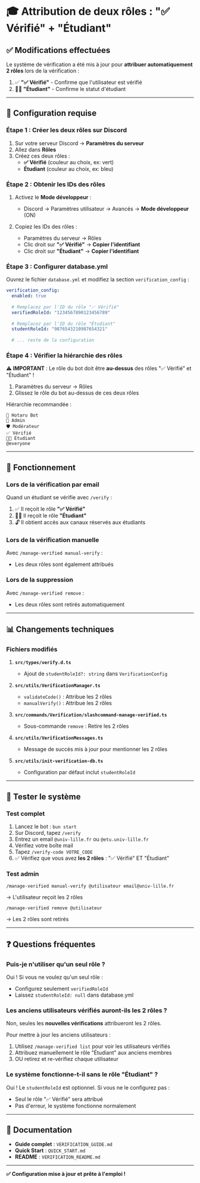 # 🎓 Attribution de deux rôles : "✅ Vérifié" + "Étudiant"

## ✅ Modifications effectuées

Le système de vérification a été mis à jour pour **attribuer automatiquement 2 rôles** lors de la vérification :

1. ✅ **"✅ Vérifié"** - Confirme que l'utilisateur est vérifié
2. 👨‍🎓 **"Étudiant"** - Confirme le statut d'étudiant

---

## 📝 Configuration requise

### Étape 1 : Créer les deux rôles sur Discord

1. Sur votre serveur Discord → **Paramètres du serveur**
2. Allez dans **Rôles**
3. Créez ces deux rôles :
   - **✅ Vérifié** (couleur au choix, ex: vert)
   - **Étudiant** (couleur au choix, ex: bleu)

### Étape 2 : Obtenir les IDs des rôles

1. Activez le **Mode développeur** :
   - Discord → Paramètres utilisateur → Avancés → **Mode développeur** (ON)

2. Copiez les IDs des rôles :
   - Paramètres du serveur → Rôles
   - Clic droit sur **"✅ Vérifié"** → **Copier l'identifiant**
   - Clic droit sur **"Étudiant"** → **Copier l'identifiant**

### Étape 3 : Configurer database.yml

Ouvrez le fichier `database.yml` et modifiez la section `verification_config` :

```yaml
verification_config:
  enabled: true
  
  # Remplacez par l'ID du rôle "✅ Vérifié"
  verifiedRoleId: "1234567890123456789"
  
  # Remplacez par l'ID du rôle "Étudiant"
  studentRoleId: "9876543210987654321"
  
  # ... reste de la configuration
```

### Étape 4 : Vérifier la hiérarchie des rôles

⚠️ **IMPORTANT** : Le rôle du bot doit être **au-dessus** des rôles "✅ Vérifié" et "Étudiant" !

1. Paramètres du serveur → Rôles
2. Glissez le rôle du bot au-dessus de ces deux rôles

Hiérarchie recommandée :
```
🤖 Hotaru Bot
👑 Admin
🛡️ Modérateur
✅ Vérifié
👨‍🎓 Étudiant
@everyone
```

---

## 🎯 Fonctionnement

### Lors de la vérification par email

Quand un étudiant se vérifie avec `/verify` :
1. ✅ Il reçoit le rôle **"✅ Vérifié"**
2. 👨‍🎓 Il reçoit le rôle **"Étudiant"**
3. 🔓 Il obtient accès aux canaux réservés aux étudiants

### Lors de la vérification manuelle

Avec `/manage-verified manual-verify` :
- Les deux rôles sont également attribués

### Lors de la suppression

Avec `/manage-verified remove` :
- Les deux rôles sont retirés automatiquement

---

## 📊 Changements techniques

### Fichiers modifiés

1. **`src/types/verify.d.ts`**
   - Ajout de `studentRoleId?: string` dans `VerificationConfig`

2. **`src/utils/VerificationManager.ts`**
   - `validateCode()` : Attribue les 2 rôles
   - `manualVerify()` : Attribue les 2 rôles

3. **`src/commands/Verification/slashcommand-manage-verified.ts`**
   - Sous-commande `remove` : Retire les 2 rôles

4. **`src/utils/VerificationMessages.ts`**
   - Message de succès mis à jour pour mentionner les 2 rôles

5. **`src/utils/init-verification-db.ts`**
   - Configuration par défaut inclut `studentRoleId`

---

## 🧪 Tester le système

### Test complet

1. Lancez le bot : `bun start`
2. Sur Discord, tapez `/verify`
3. Entrez un email `@univ-lille.fr` ou `@etu.univ-lille.fr`
4. Vérifiez votre boîte mail
5. Tapez `/verify-code VOTRE_CODE`
6. ✅ Vérifiez que vous avez **les 2 rôles** : "✅ Vérifié" ET "Étudiant"

### Test admin

```
/manage-verified manual-verify @utilisateur email@univ-lille.fr
```
→ L'utilisateur reçoit les 2 rôles

```
/manage-verified remove @utilisateur
```
→ Les 2 rôles sont retirés

---

## ❓ Questions fréquentes

### Puis-je n'utiliser qu'un seul rôle ?

Oui ! Si vous ne voulez qu'un seul rôle :
- Configurez seulement `verifiedRoleId`
- Laissez `studentRoleId: null` dans database.yml

### Les anciens utilisateurs vérifiés auront-ils les 2 rôles ?

Non, seules les **nouvelles vérifications** attribueront les 2 rôles.

Pour mettre à jour les anciens utilisateurs :
1. Utilisez `/manage-verified list` pour voir les utilisateurs vérifiés
2. Attribuez manuellement le rôle "Étudiant" aux anciens membres
3. OU retirez et re-vérifiez chaque utilisateur

### Le système fonctionne-t-il sans le rôle "Étudiant" ?

Oui ! Le `studentRoleId` est optionnel. Si vous ne le configurez pas :
- Seul le rôle "✅ Vérifié" sera attribué
- Pas d'erreur, le système fonctionne normalement

---

## 📖 Documentation

- **Guide complet** : `VERIFICATION_GUIDE.md`
- **Quick Start** : `QUICK_START.md`
- **README** : `VERIFICATION_README.md`

---

**✅ Configuration mise à jour et prête à l'emploi !**

